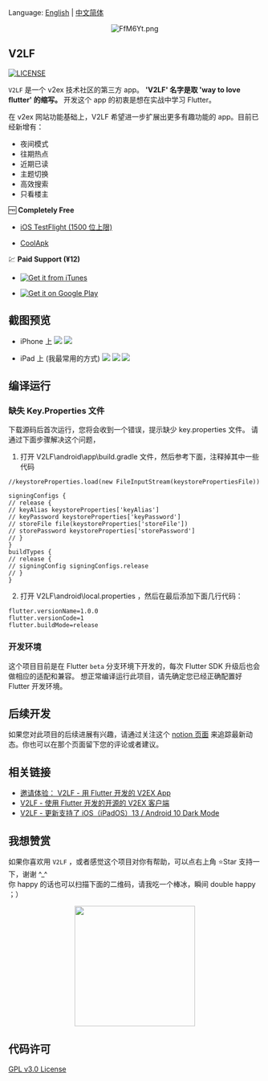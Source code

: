 Language: [English](README.md) | [中文简体](README-ZH.md)

<p align="center">
  <img src="https://s1.ax1x.com/2018/12/29/FfM6Yt.png" alt="FfM6Yt.png" border="0" />
</p>

## V2LF

[![LICENSE](https://img.shields.io/badge/license-GPL%20v3.0-blue.svg?style=flat-square)](https://github.com/w4mxl/V2LF/blob/master/LICENSE)

`V2LF` 是一个 v2ex 技术社区的第三方 app。
**'V2LF' 名字是取 'way to love flutter' 的缩写。**
开发这个 app 的初衷是想在实战中学习 Flutter。

在 v2ex 网站功能基础上，V2LF 希望进一步扩展出更多有趣功能的 app。目前已经新增有：

- 夜间模式
- 往期热点
- 近期已读
- 主题切换
- 高效搜索
- 只看楼主


 🆓 **Completely Free**
- [iOS TestFlight (1500 位上限)](https://testflight.apple.com/join/cvx4MQuh)

- [CoolApk](https://www.coolapk.com/apk/221879)

 💹 **Paid Support (¥12)**
- [![Get it from iTunes](https://upload.wikimedia.org/wikipedia/commons/f/f8/Download_on_the_App_Store_Badge_NL_RGB_blk.svg)](https://apps.apple.com/cn/app/v2lf/id1455778208?mt=8)

- [![Get it on Google Play](https://upload.wikimedia.org/wikipedia/commons/archive/7/78/20190802123605%21Google_Play_Store_badge_EN.svg)](https://play.google.com/store/apps/details?id=io.github.w4mxl.v2lf)

## 截图预览

- iPhone 上
![](https://i.loli.net/2019/08/19/NQVUa8p13GZdSxt.jpg)
![](https://i.loli.net/2019/08/19/CTg61O7XNWtb9V2.jpg)

- iPad 上 (我最常用的方式)
![](https://tva1.sinaimg.cn/large/007S8ZIlgy1gic60gzt63j31410u0jwj.jpg)
![](https://tva1.sinaimg.cn/large/007S8ZIlgy1gic61arpirj316y0u0djo.jpg)
![](https://tva1.sinaimg.cn/large/007S8ZIlgy1gic61nzclgj316y0u0jtq.jpg)


## 编译运行

### 缺失 Key.Properties 文件

下载源码后首次运行，您将会收到一个错误，提示缺少 key.properties 文件。
请通过下面步骤解决这个问题，

1.  打开 V2LF\android\app\build.gradle 文件，然后参考下面，注释掉其中一些代码

```
//keystoreProperties.load(new FileInputStream(keystorePropertiesFile))

signingConfigs {
// release {
// keyAlias keystoreProperties['keyAlias']
// keyPassword keystoreProperties['keyPassword']
// storeFile file(keystoreProperties['storeFile'])
// storePassword keystoreProperties['storePassword']
// }
}
buildTypes {
// release {
// signingConfig signingConfigs.release
// }
}
```

2.  打开 V2LF\android\local.properties ，然后在最后添加下面几行代码：

```
flutter.versionName=1.0.0
flutter.versionCode=1
flutter.buildMode=release
```

### 开发环境

这个项目目前是在 Flutter `beta` 分支环境下开发的，每次 Flutter SDK 升级后也会做相应的适配和兼容。
想正常编译运行此项目，请先确定您已经正确配置好 Flutter 开发环境。

## 后续开发

如果您对此项目的后续进展有兴趣，请通过关注这个 [notion 页面](https://www.notion.so/f6328282617a4b76b56ceeef83883a3e?v=739b62f32b7e4f58a81b8ace87105b3a) 来追踪最新动态。你也可以在那个页面留下您的评论或者建议。

## 相关链接

- [邀请体验： V2LF - 用 Flutter 开发的 V2EX App](https://www.v2ex.com/t/548936#reply169)
- [V2LF - 使用 Flutter 开发的开源的 V2EX 客户端](https://www.v2ex.com/t/563913#reply57)
- [V2LF - 更新支持了 iOS（iPadOS）13 / Android 10 Dark Mode](https://www.v2ex.com/t/613127)

## 我想赞赏

如果你喜欢用 `V2LF` ，或者感觉这个项目对你有帮助，可以点右上角 ⭐Star 支持一下，谢谢 ^_^ <br />
你 happy 的话也可以扫描下面的二维码，请我吃一个棒冰，瞬间 double happy ；）

<p align="center"><img src="https://tva1.sinaimg.cn/large/007S8ZIlgy1gid7jerzz1j30m40xkaaf.jpg"  width="240" ></p>

## 代码许可

[GPL v3.0 License](https://www.wikiwand.com/zh/GNU%E9%80%9A%E7%94%A8%E5%85%AC%E5%85%B1%E8%AE%B8%E5%8F%AF%E8%AF%81)
